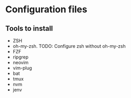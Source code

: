 # Configuration files

## Tools to install
- ZSH
- oh-my-zsh. TODO: Configure zsh without oh-my-zsh
- FZF
- ripgrep
- neovim
- vim-plug
- bat
- tmux
- nvm
- jenv
